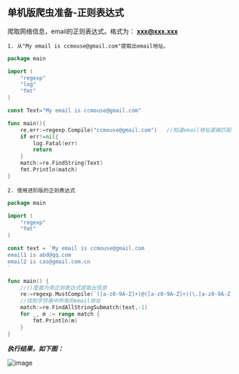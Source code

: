 ## 单机版爬虫准备-正则表达式

爬取网络信息，email的正则表达式。格式为： **xxx@xxx.xxx**


    1. 从"My email is ccmouse@gmail.com"提取出email地址。


```go
package main

import (
    "regexp"
    "log"
    "fmt"
)

const Text="My email is ccmouse@gmail.com"

func main(){
    re,err:=regexp.Compile("ccmouse@gmail.com")   //知道email地址直接匹配，非常不便
    if err!=nil{
        log.Fatal(err)
        return
    }
    match:=re.FindString(Text)
    fmt.Println(match)
}
```

    2. 使用进阶版的正则表达式


```go
package main

import (
	"regexp"
	"fmt"
)

const text = `My email is ccmouse@gmail.com
email1 is abd@qq.com
email2 is cas@gmail.com.cn
`

func main() {
	//()里面为用正则表达式提取出信息
	re:=regexp.MustCompile(`([a-z0-9A-Z]+)@([a-z0-9A-Z]+)(\.[a-z0-9A-Z.]+)`)
	//找到字符串中所有的email地址
	match:=re.FindAllStringSubmatch(text,-1)
	for _, m := range match {
		fmt.Println(m)
	}
}
```

***执行结果，如下图：***

 ![image](https://raw.githubusercontent.com/wiki/AlexBruceLu/Linux/regexp1.png) 
